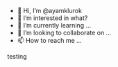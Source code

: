 - 👋 Hi, I’m @ayamklurok
- 👀 I’m interested in what?
- 🌱 I’m currently learning ...
- 💞️ I’m looking to collaborate on ...
- 📫 How to reach me ...

<!---
ayamklurok/ayamklurok is a ✨ special ✨ repository because its `README.md` (this file) appears on your GitHub profile.
You can click the Preview link to take a look at your changes.
--->
testing

